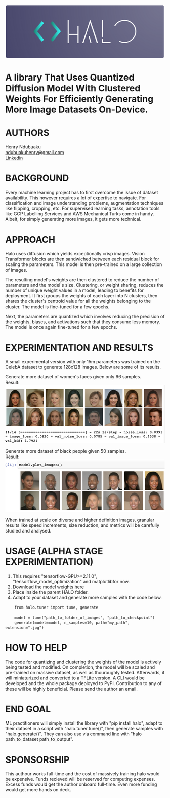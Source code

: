 
![Alt text](/images/logo.png "Halo Diagram")
# A library That Uses Quantized Diffusion Model With Clustered Weights For Efficiently Generating More Image Datasets On-Device.

# AUTHORS
Henry Ndubuaku\
ndubuakuhenry@gmail.com\
[Linkedin](https://www.linkedin.com/in/henry-ndubuaku-7b6350b8/)

# BACKGROUND
Every machine learning project has to first overcome the issue of dataset availability. This however requires a lot of expertise to navigate. For classification and image understanding problems, augmentation techniques like flipping, cropping, etc. For supervised learning tasks, annotation tools like GCP Labelling Services and AWS Mechanical Turks come in handy. Albeit, for simply generating more images, it gets more technical.

# APPROACH
Halo uses diffusion which yields exceptionally crisp images. Vision Transformer blocks are then sandwiched between each residual block for scaling the parameters. This model is then pre-trained on a large collection of images. 


The resulting model's weights are then clustered to reduce the number of parameters and the model's size. Clustering, or weight sharing, reduces the number of unique weight values in a model, leading to benefits for deployment. It first groups the weights of each layer into N clusters, then shares the cluster's centroid value for all the weights belonging to the cluster. The model is fine-tuned for a few epochs.


Next, the parameters are quantized which involves reducing the precision of the weights, biases, and activations such that they consume less memory. The model is once again fine-tuned for a few epochs.

# EXPERIMENTATION AND RESULTS
 A small experimental version with only 15m parameters was trained on the CelebA dataset to generate 128x128 images. Below are some of its results.

Generate more dataset of women's faces given only 66 samples.\
Result:
![Alt text](/images/women.png "results")

Generate more dataset of black people given 50 samples.\
Result:
![Alt text](/images/black_people.png "results")

When trained at scale on diverse and higher definition images, granular results like speed increments, size reduction, and metrics will be carefully studied and analysed.

# USAGE (ALPHA STAGE EXPERIMENTATION)
1. This requires "tensorflow-GPU>=2.11.0", "tensorflow_model_optimization" and matplotlibfor now.
2. Download the model weights [here](https://drive.google.com/drive/folders/1nEx93_FcCISzX-ZFN35RImErZukz33Vi?usp=sharing)
3. Place inside the parent HALO folder.
4. Adapt to your dataset and generate more samples with the code below.
```
    from halo.tuner import tune, generate

    model = tune("path_to_folder_of_images", "path_to_checkpoint")
    generate(model=model, n_samples=10, path="my_path", extension=".jpg")
```

# HOW TO HELP
The code for quantizing and clustering the weights of the model is actively being tested and modified. On completion, the model will be scaled and pre-trained on massive dataset, as well as thouroughly tested. Afterwards, it will miniaturized and converted to a TFLite version. A CLI would be developed and the whole package deployed to PyPI. Contribution to any of these will be highly beneficial. Please send the author an email.

# END GOAL
ML practitioners will simply install the library with "pip install halo", adapt to their dataset in a script with "halo.tuner.tune()", then generate samples with "halo.generate()". They can also use via command line with "halo path_to_dataset path_to_output".

# SPONSORSHIP 
This authour works full-time and the cost of massively training halo would be expensive. Funds recieved will be reserved for computing expenses. Excess funds would get the author onboard full-time. Even more funding would get more hands on deck.
